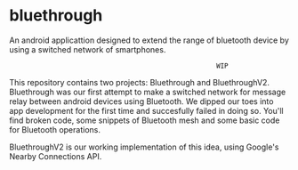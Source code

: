 # bluethrough
An android applicattion designed to extend the range of bluetooth device by using a switched network of smartphones.

														WIP
This repository contains two projects: Bluethrough and BluethroughV2. Bluethrough was our first attempt to make a switched network for message
relay between android devices using Bluetooth. We dipped our toes into app development for the first time and succesfully failed in doing so.
You'll find broken code, some snippets of Bluetooth mesh and some basic code for Bluetooth operations.

BluethroughV2 is our working implementation of this idea, using Google's Nearby Connections API. 
